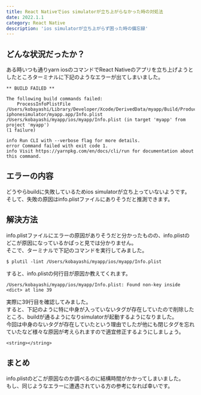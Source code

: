 ```yaml
---
title: React Nativeでios simulatorが立ち上がらなかった時の対処法
date: 2022.1.1
category: React Native
description: 'ios simulatorが立ち上がらず困った時の備忘録'
---
```

## どんな状況だったか？
ある時いつも通りyarn iosのコマンドでReact Nativeのアプリを立ち上げようとしたところターミナルに下記のようなエラーが出てしまいました。  
```
** BUILD FAILED **

The following build commands failed:
	ProcessInfoPlistFile /Users/kobayashi/Library/Developer/Xcode/DerivedData/myapp/Build/Products/Debug-iphonesimulator/myapp.app/Info.plist /Users/kobayashi/myapp/ios/myapp/Info.plist (in target 'myapp' from project 'myapp')
(1 failure)

info Run CLI with --verbose flag for more details.
error Command failed with exit code 1.
info Visit https://yarnpkg.com/en/docs/cli/run for documentation about this command.
```

## エラーの内容
どうやらbuildに失敗しているためios simulatorが立ち上っていないようです。  
そして、失敗の原因はinfo.plistファイルにありそうだと推測できます。

## 解決方法
info.plistファイルにエラーの原因がありそうだと分かったものの、info.plistのどこが原因になっているかぱっと見では分かりません。  
そこで、ターミナルで下記のコマンドを実行してみました。  
```shell
$ plutil -lint /Users/kobayashi/myapp/ios/myapp/Info.plist
```
すると、info.plistの何行目が原因か教えてくれます。  
```shell
/Users/kobayashi/myapp/ios/myapp/Info.plist: Found non-key inside <dict> at line 39
```
実際に39行目を確認してみました。  
すると、下記のように特に中身が入っていないタグが存在していたので削除したところ、buildが通るようになりsimulatorが起動するようになりました。  
今回は中身のないタグが存在していたという理由でしたが他にも閉じタグを忘れていたなど様々な原因が考えられますので適宜修正するようにしましょう。  
```
<string></string>
```

## まとめ
info.plistのどこが原因なのか調べるのに結構時間がかかってしまいました。  
もし、同じようなエラーに遭遇されている方の参考になれば幸いです。  

